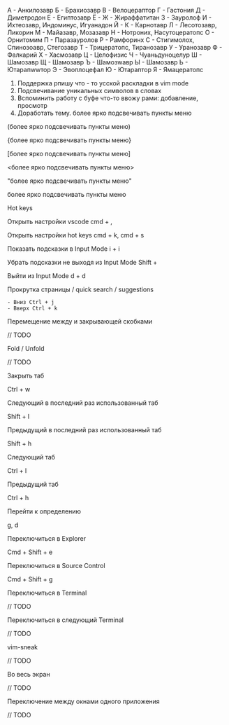 А - Анкилозавр
Б - Брахиозавр
В - Велоцераптор
Г - Гастония
Д - Диметродон
Е - Египтозавр
Ё -
Ж - Жираффатитан
З - Зауролоф
И - Ихтеозавр, Индоминус, Игуанадон
Й -
К - Карнотавр
Л - Лесотозавр, Ликорин
М - Майазавр, Мозазавр
Н - Нотроних, Насутоцератопс
О - Орнитомим
П - Паразауролов
Р - Рамфоринх
С - Стигимолох, Спинозоавр, Стегозавр
Т - Трицератопс, Тиранозавр
У - Уранозавр
Ф - Фалкарий
Х - Хасмозавр
Ц - Целофизис
Ч - Чуаньдуноцелур
Ш - Шамозавр
Щ - Шамозавр
Ъ - Шамозwавр
Ы - Шамозавр
Ь - Ютарапwwтор
Э - Эвоплоцефал
Ю - Ютараптор
Я - Ямацератопс

1. Поддержка рпишу что - то усской раскладки в vim mode
2. Подсвечивание уникальных символов в словах
3. Вспоминить работу с буфе что-то ввожу рами: добавление, просмотр
4. Доработать тему. более ярко подсвечивать пункты меню

(более ярко подсвечивать пункты меню)

{более ярко подсвечивать пункты меню}

[более ярко подсвечивать пункты меню]

<более ярко подсвечивать пункты меню>

"более ярко подсвечивать пункты меню"

<some>более ярко подсвечивать пункты меню</some>

Hot keys

Открыть настройки vscode
cmd + ,

Открыть настройки hot keys
cmd + k, cmd + s

Показать подсказки в Input Mode
i + i

Убрать подсказки не выходя из Input Mode
Shift + <Esc>

Выйти из Input Mode
d + d

Прокрутка страницы / quick search / suggestions

    - Вниз Ctrl + j
    - Вверх Ctrl + k

Перемещение между и закрывающей скобками

// TODO

Fold / Unfold

// TODO

Закрыть таб

Ctrl + w

Следующий в последний раз использованный таб

Shift + l

Предыдущий в последний раз использованный таб

Shift + h

Следующий таб

Ctrl + l

Предыдущий таб

Ctrl + h

Перейти к определению

g, d

Переключиться в Explorer

Cmd + Shift + e

Переключиться в Source Control

Cmd + Shift + g

Переключиться в Terminal

// TODO

Переключиться в следующий Terminal

// TODO

vim-sneak

// TODO

Во весь экран

// TODO

Переключение между окнами одного приложения

// TODO
